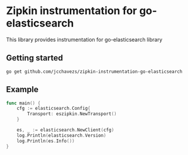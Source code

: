 # Zipkin instrumentation for go-elasticsearch

This library provides instrumentation for go-elasticsearch library

## Getting started

```
go get github.com/jcchavezs/zipkin-instrumentation-go-elasticsearch
```

## Example

```go
func main() {
	cfg := elasticsearch.Config{
		Transport: eszipkin.NewTransport()
	}

	es, _ := elasticsearch.NewClient(cfg)
	log.Println(elasticsearch.Version)
	log.Println(es.Info())
}
```
